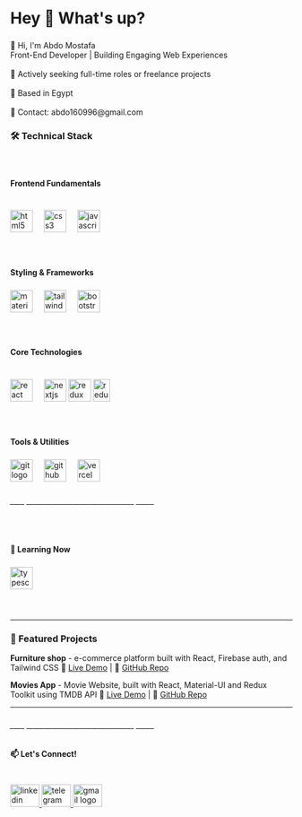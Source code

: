 <h1 align="left">Hey 👋 What's up?</h1>

###

<p align="left">👋 Hi, I'm Abdo Mostafa<br>Front-End Developer | Building Engaging Web Experiences<br><br>🎯 Actively seeking full-time roles or freelance projects<br><br>📍 Based in Egypt  <br><br>📧 Contact: abdo160996@gmail.com</p>

###

<h3 align="left">🛠 Technical Stack</h3>

###

<br clear="both">

<h4 align="left">Frontend Fundamentals</h4>

###

<br clear="both">

<div align="left">
  <img src="https://skillicons.dev/icons?i=html" height="40" alt="html5 logo"  />
  <img width="12" />
  <img src="https://skillicons.dev/icons?i=css" height="40" alt="css3 logo"  />
  <img width="12" />
  <img src="https://skillicons.dev/icons?i=js" height="40" alt="javascript logo"  />
</div>

###

<br clear="both">

<h4 align="left">Styling & Frameworks</h4>

###

<div align="left">
  <img src="https://skillicons.dev/icons?i=materialui" height="40" alt="materialui logo"  />
  <img width="12" />
  <img src="https://skillicons.dev/icons?i=tailwind" height="40" alt="tailwindcss logo"  />
  <img width="12" />
  <img src="https://skillicons.dev/icons?i=bootstrap" height="40" alt="bootstrap logo"  />
</div>

###

<br clear="both">

<h4 align="left">Core Technologies</h4>

###

<br clear="both">

<div align="left">
  <img src="https://skillicons.dev/icons?i=react" height="40" alt="react logo"  />
  <img width="12" />
  <img src="https://skillicons.dev/icons?i=nextjs" height="40" alt="nextjs logo"  />
  <img src="https://cdn.simpleicons.org/redux/764ABC" height="40" alt="redux logo"  />
  <img src="https://img.shields.io/badge/React_Query-242938?style=flat&logo=reactquery&logoColor=white" height="40" width="30" alt="redux logo"  />

</div>

###

<br clear="both">

<h4 align="left">Tools & Utilities</h4>

###

<div align="left">
  <img src="https://skillicons.dev/icons?i=git" height="40" alt="git logo"  />
  <img width="12" />
  <img src="https://skillicons.dev/icons?i=github" height="40" alt="github logo"  />
  <img width="12" />
  <img src="https://skillicons.dev/icons?i=vercel" height="40" alt="vercel logo"  />
</div>

###

<h6 align="left">____ ______________________________ _____</h6>

###

<br clear="both">

<h4 align="left">🌱 Learning Now</h4>

###

<div align="left">
  <img src="https://skillicons.dev/icons?i=ts" height="40" alt="typescript logo"  />
</div>

###

<br clear="both">

---

### 💼 Featured Projects
**Furniture shop** - e-commerce platform built with React, Firebase auth, and Tailwind CSS 
🔗 [Live Demo](https://furniture-ab.vercel.app/) | 📂 [GitHub Repo](https://github.com/abdo160996/furniture-shop)

**Movies App** - Movie Website, built with React, Material-UI and Redux Toolkit using TMDB API
🔗 [Live Demo](cinematch-23.vercel.app/) | 📂 [GitHub Repo](https://github.com/abdo160996/cinematch)

---
###

<h6 align="left">____ ______________________________ _____</h6>

###

<h4 align="left">📫 Let's Connect!</h4>

###

<br clear="both">

<div align="left">
  <a href="https://linkedin.com/in/abdoo-mostafa/" target="_blank">
    <img src="https://raw.githubusercontent.com/maurodesouza/profile-readme-generator/master/src/assets/icons/social/linkedin/default.svg" width="52" height="40" alt="linkedin logo"  />
  </a>
  <a href="https://t.me/abmo96" target="_blank">
    <img src="https://raw.githubusercontent.com/maurodesouza/profile-readme-generator/master/src/assets/icons/social/telegram/default.svg" width="52" height="40" alt="telegram logo"  />
  </a>
  <a href="mailto:abdo160996@gmail.com" target="_blank">
    <img src="https://raw.githubusercontent.com/maurodesouza/profile-readme-generator/master/src/assets/icons/social/gmail/default.svg" width="52" height="40" alt="gmail logo"  />
  </a>
</div>

###
